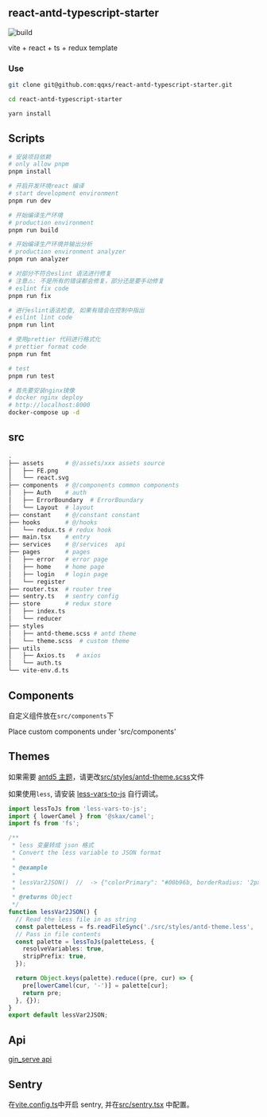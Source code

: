## react-antd-typescript-starter

![build](https://github.com/qqxs/react-antd-typescript-starter/workflows/build/badge.svg)

vite + react + ts + redux template

### Use

```sh
git clone git@github.com:qqxs/react-antd-typescript-starter.git

cd react-antd-typescript-starter

yarn install
```

## Scripts

```sh
# 安装项目依赖
# only allow pnpm
pnpm install

# 开启开发环境react 编译
# start development environment
pnpm run dev

# 开始编译生产环境
# production environment
pnpm run build

# 开始编译生产环境并输出分析
# production environment analyzer
pnpm run analyzer

# 对部分不符合eslint 语法进行修复
# 注意⚠️: 不是所有的错误都会修复，部分还是要手动修复
# eslint fix code
pnpm run fix

# 进行eslint语法检查, 如果有错会在控制中指出
# eslint lint code
pnpm run lint

# 使用prettier 代码进行格式化
# prettier format code
pnpm run fmt

# test
pnpm run test

# 首先要安装nginx镜像
# docker nginx deploy
# http://localhost:8000
docker-compose up -d
```

## src

```bash
.
├── assets      # @/assets/xxx assets source
│   ├── FE.png
│   └── react.svg
├── components  # @/components common components
│   ├── Auth    # auth
│   ├── ErrorBoundary  # ErrorBoundary
│   └── Layout  # layout
├── constant    # @/constant constant
├── hooks       # @/hooks
│   └── redux.ts # redux hook
├── main.tsx    # entry
├── services    # @/services  api
├── pages       # pages
│   ├── error   # error page
│   ├── home    # home page
│   ├── login   # login page
│   └── register
├── router.tsx  # router tree
├── sentry.ts   # sentry config
├── store       # redux store
│   ├── index.ts
│   └── reducer
├── styles
│   ├── antd-theme.scss # antd theme
│   └── theme.scss  # custom theme
├── utils
│   ├── Axios.ts   # axios
│   └── auth.ts
└── vite-env.d.ts
```

## Components

自定义组件放在`src/components`下

Place custom components under 'src/components'

## Themes

如果需要 [antd5 主题](https://ant.design/docs/react/customize-theme-cn)，请更改[src/styles/antd-theme.scss](./src/styles/antd-theme.scss)文件

如果使用`less`, 请安装 [less-vars-to-js](https://www.npmjs.com/package/less-vars-to-js) 自行调试。

```ts
import lessToJs from 'less-vars-to-js';
import { lowerCamel } from '@skax/camel';
import fs from 'fs';

/**
 * less 变量转成 json 格式
 * Convert the less variable to JSON format
 *
 * @example
 *
 * lessVar2JSON()  //  -> {"colorPrimary": "#00b96b, borderRadius: '2px'}
 *
 * @returns Object
 */
function lessVar2JSON() {
  // Read the less file in as string
  const paletteLess = fs.readFileSync('./src/styles/antd-theme.less', 'utf-8');
  // Pass in file contents
  const palette = lessToJs(paletteLess, {
    resolveVariables: true,
    stripPrefix: true,
  });

  return Object.keys(palette).reduce((pre, cur) => {
    pre[lowerCamel(cur, '-')] = palette[cur];
    return pre;
  }, {});
}
export default lessVar2JSON;
```

## Api

[gin_serve api](https://github.com/freeshineit/gin_serve)

## Sentry

在[vite.config.ts](./vite.config.ts)中开启 sentry, 并在[src/sentry.tsx](./src/sentry.ts) 中配置。
